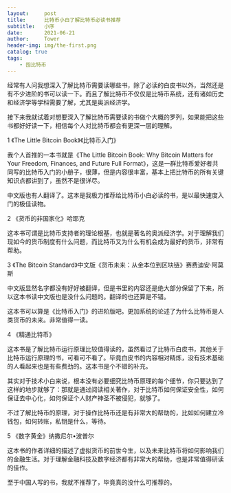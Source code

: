 ```yaml
---
layout:     post
title:      比特币小白了解比特币必读书推荐
subtitle:   小序
date:       2021-06-21
author:     Tower
header-img: img/the-first.png
catalog: true
tags:
    - 囤比特币
---
```


经常有人问我想深入了解比特币需要读哪些书，除了必读的白皮书以外，当然还是有不少进阶的书可以读一下。而且了解比特币不仅仅是比特币系统，还有诸如历史和经济学等学科需要了解，尤其是奥派经济学。

接下来我就试着对想要深入了解比特币需要读的书做个大概的罗列，如果能把这些书都好好读一下，相信每个人对比特币都会有更深一层的理解。

1 《The Little Bitcoin Book》《比特币入门》

我个人首推的一本书就是《The Little Bitcoin Book: Why Bitcoin Matters for Your Freedom, Finances, and Future Full Format》，这是一群比特币爱好者共同写的比特币入门的小册子，很薄，但是内容很丰富，基本上把比特币的所有关键知识点都讲到了，虽然不是很详尽。

中文版也有人翻译了。这本是我极力推荐给比特币小白必读的书，是以最快速度入门的极佳读物。

2 《货币的非国家化》哈耶克

这本书可谓是比特币支持者的理论根基，也就是著名的奥派经济学。对于理解我们现如今的货币制度有什么问题，而比特币又为什么有机会成为最好的货币，非常有帮助。

3 《The Bitcoin Standard》中文版《货币未来：从金本位到区块链》赛费迪安·阿莫斯

中文版显然名字都没有好好被翻译，但是书里的内容还是绝大部分保留了下来，所以这本书读中文版也是没什么问题的。翻译的也还算是不错。

这本书可以算是《比特币入门》的进阶版吧。更加系统的论述了为什么比特币是人类货币的未来。非常值得一读。

4 《精通比特币》 

这本书是了解比特币运行原理比较值得读的，虽然看过了比特币白皮书，其他关于比特币运行原理的书，可看可不看了。毕竟白皮书的内容相对精炼，没有技术基础的人看起来也是有些费劲的。这本书是个不错的补充。

其实对于技术小白来说，根本没有必要细究比特币原理的每个细节，你只要达到了这样的地步就够了：那就是通过阅读相关著作，对于比特币如何保证安全性，如何保证去中心化，如何保证个人财产神圣不被侵犯，就够了。

不过了解比特币的原理，对于操作比特币还是有非常大的帮助的，比如如何建立冷钱包，如何转账，私钥是什么，等待。

5 《数字黄金》纳撒尼尔•波普尔

这本书的作者详细的描述了虚拟货币的前世今生，以及未来比特币将如何影响我们的金融生活。对于理解金融科技及数字经济都有非常大的帮助，也是非常值得研读的佳作。

至于中国人写的书，我就不推荐了，毕竟真的没什么可推荐的。